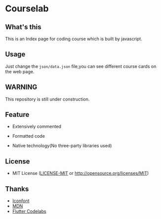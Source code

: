 # Courselab

## What's this

This is an Index page for coding course which is built by javascript.

## Usage

Just change the `json/data.json` file,you can see different course cards on the web page.

## WARNING

This repository is still under construction.

## Feature

* Extensively commented

* Formatted code

* Native technology(No three-party libraries used)

## License

* MIT License ([LICENSE-MIT](https://github.com/Iceberry-qdd/Courselab/LICENSE) or http://opensource.org/licenses/MIT)

## Thanks
* [Iconfont](https://www.iconfont.cn/)
* [MDN](https://developer.mozilla.org/)
* [Flutter Codelabs](https://codelabs.developers.google.com/?product=flutter)